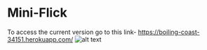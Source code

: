 # Mini-Flick

To access the current version go to this link- https://boiling-coast-34151.herokuapp.com/
![alt text](https://raw.githubusercontent.com/N-dabas/Mini-Flick/tree/master/screenshots/1.png)
